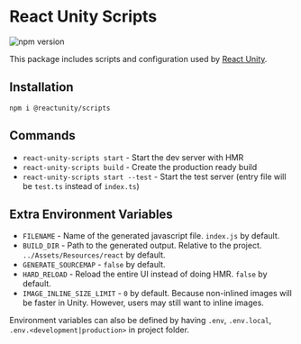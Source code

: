 # React Unity Scripts

![npm version](https://badge.fury.io/js/%40reactunity%2Fscripts.svg)

This package includes scripts and configuration used by [React Unity](https://github.com/ReactUnity/core).

## Installation

```
npm i @reactunity/scripts
```

## Commands

- `react-unity-scripts start` - Start the dev server with HMR
- `react-unity-scripts build` - Create the production ready build
- `react-unity-scripts start --test` - Start the test server (entry file will be `test.ts` instead of `index.ts`)

## Extra Environment Variables

- `FILENAME` - Name of the generated javascript file. `index.js` by default.
- `BUILD_DIR` - Path to the generated output. Relative to the project. `../Assets/Resources/react` by default.
- `GENERATE_SOURCEMAP` - `false` by default.
- `HARD_RELOAD` - Reload the entire UI instead of doing HMR. `false` by default.
- `IMAGE_INLINE_SIZE_LIMIT` - `0` by default. Because non-inlined images will be faster in Unity. However, users may still want to inline images.

Environment variables can also be defined by having `.env`, `.env.local`, `.env.<development|production>` in project folder.
